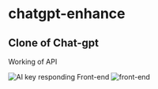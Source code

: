 # chatgpt-enhance
## Clone of Chat-gpt 

Working of API


![AI key responding](https://user-images.githubusercontent.com/63997962/225436516-33c55924-60b2-4d02-b760-0801a7d82bbf.jpg)
Front-end
![front-end](https://user-images.githubusercontent.com/63997962/225436566-212e3fe1-2d23-47b3-bdbb-ff45d3a6b521.jpg)

